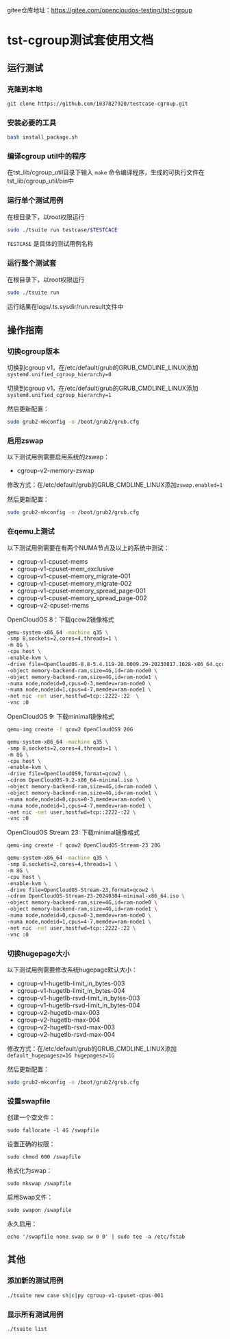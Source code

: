 gitee仓库地址：https://gitee.com/opencloudos-testing/tst-cgroup

# tst-cgroup测试套使用文档

## 运行测试

### 克隆到本地

```bash
git clone https://github.com/1037827920/testcase-cgroup.git
```

### 安装必要的工具

```bash
bash install_package.sh
```

### 编译cgroup util中的程序

在tst_lib/cgroup_util目录下输入 `make` 命令编译程序，生成的可执行文件在tst_lib/cgroup_util/bin中

### 运行单个测试用例

在根目录下，以root权限运行

```bash
sudo ./tsuite run testcase/$TESTCACE
```

`TESTCASE` 是具体的测试用例名称

### 运行整个测试套

在根目录下，以root权限运行

```bash
sudo ./tsuite run
```

运行结果在logs/.ts.sysdir/run.result文件中

## 操作指南

### 切换cgroup版本

切换到cgroup v1，在/etc/default/grub的GRUB_CMDLINE_LINUX添加`systemd.unified_cgroup_hierarchy=0`

切换到cgroup v1，在/etc/default/grub的GRUB_CMDLINE_LINUX添加`systemd.unified_cgroup_hierarchy=1`

然后更新配置：

```bash
sudo grub2-mkconfig -o /boot/grub2/grub.cfg
```

### 启用zswap

以下测试用例需要启用系统的zswap：

- cgroup-v2-memory-zswap

修改方式：在/etc/default/grub的GRUB_CMDLINE_LINUX添加`zswap.enabled=1`

然后更新配置：

```bash
sudo grub2-mkconfig -o /boot/grub2/grub.cfg
```

### 在qemu上测试

以下测试用例需要在有两个NUMA节点及以上的系统中测试：

- cgroup-v1-cpuset-mems
- cgroup-v1-cpuset-mem_exclusive
- cgroup-v1-cpuset-memory_migrate-001
- cgroup-v1-cpuset-memory_migrate-002
- cgroup-v1-cpuset-memory_spread_page-001
- cgroup-v1-cpuset-memory_spread_page-002
- cgroup-v2-cpuset-mems

OpenCloudOS 8：下载qcow2镜像格式

```bash
qemu-system-x86_64 -machine q35 \
-smp 8,sockets=2,cores=4,threads=1 \
-m 8G \
-cpu host \
-enable-kvm \
-drive file=OpenCloudOS-8.8-5.4.119-20.0009.29-20230817.1028-x86_64.qcow2,format=qcow2 \
-object memory-backend-ram,size=4G,id=ram-node0 \
-object memory-backend-ram,size=4G,id=ram-node1 \
-numa node,nodeid=0,cpus=0-3,memdev=ram-node0 \
-numa node,nodeid=1,cpus=4-7,memdev=ram-node1 \
-net nic -net user,hostfwd=tcp::2222-:22  \
-vnc :0
```

OpenCloudOS 9: 下载minimal镜像格式

```bash
qemu-img create -f qcow2 OpenCloudOS9 20G 
```

```bash
qemu-system-x86_64 -machine q35 \
-smp 8,sockets=2,cores=4,threads=1 \
-m 8G \
-cpu host \
-enable-kvm \
-drive file=OpenCloudOS9,format=qcow2 \
-cdrom OpenCloudOS-9.2-x86_64-minimal.iso \
-object memory-backend-ram,size=4G,id=ram-node0 \
-object memory-backend-ram,size=4G,id=ram-node1 \
-numa node,nodeid=0,cpus=0-3,memdev=ram-node0 \
-numa node,nodeid=1,cpus=4-7,memdev=ram-node1 \
-net nic -net user,hostfwd=tcp::2222-:22 \
-vnc :0
```

OpenCloudOS Stream 23: 下载minimal镜像格式

```bash
qemu-img create -f qcow2 OpenCloudOS-Stream-23 20G 
```

```bash
qemu-system-x86_64 -machine q35 \
-smp 8,sockets=2,cores=4,threads=1 \
-m 8G \
-cpu host \
-enable-kvm \
-drive file=OpenCloudOS-Stream-23,format=qcow2 \
-cdrom OpenCloudOS-Stream-23-20240304-minimal-x86_64.iso \
-object memory-backend-ram,size=4G,id=ram-node0 \
-object memory-backend-ram,size=4G,id=ram-node1 \
-numa node,nodeid=0,cpus=0-3,memdev=ram-node0 \
-numa node,nodeid=1,cpus=4-7,memdev=ram-node1 \
-net nic -net user,hostfwd=tcp::2222-:22 \
-vnc :0
```

### 切换hugepage大小

以下测试用例需要修改系统hugepage默认大小：

- cgroup-v1-hugetlb-limit_in_bytes-003
- cgroup-v1-hugetlb-limit_in_bytes-004
- cgroup-v1-hugetlb-rsvd-limit_in_bytes-003
- cgroup-v1-hugetlb-rsvd-limit_in_bytes-004
- cgroup-v2-hugetlb-max-003
- cgroup-v2-hugetlb-max-004
- cgroup-v2-hugetlb-rsvd-max-003
- cgroup-v2-hugetlb-rsvd-max-004

修改方式：在/etc/default/grub的GRUB_CMDLINE_LINUX添加`default_hugepagesz=1G hugepagesz=1G`

然后更新配置：

```bash
sudo grub2-mkconfig -o /boot/grub2/grub.cfg
```

### 设置swapfile

创建一个空文件：

```
sudo fallocate -l 4G /swapfile
```

设置正确的权限：

```
sudo chmod 600 /swapfile
```

格式化为swap：

```
sudo mkswap /swapfile
```

启用Swap文件：

```
sudo swapon /swapfile
```

永久启用：

```
echo '/swapfile none swap sw 0 0' | sudo tee -a /etc/fstab
```

## 其他

### 添加新的测试用例

```bash
./tsuite new case sh|c|py cgroup-v1-cpuset-cpus-001
```

### 显示所有测试用例

```bash
./tsuite list
```

